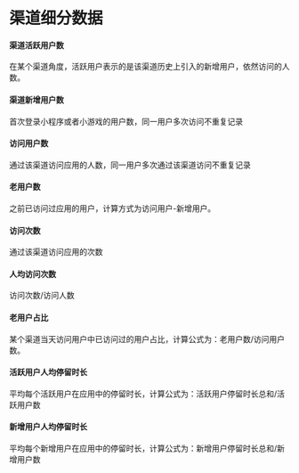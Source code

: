 # 渠道细分数据

#### 渠道活跃用户数

在某个渠道角度，活跃用户表示的是该渠道历史上引入的新增用户，依然访问的人数。

#### 渠道新增用户数

首次登录小程序或者小游戏的用户数，同一用户多次访问不重复记录

#### 访问用户数

通过该渠道访问应用的人数，同一用户多次通过该渠道访问不重复记录

#### 老用户数

之前已访问过应用的用户，计算方式为访问用户-新增用户。

#### 访问次数

通过该渠道访问应用的次数

#### 人均访问次数

访问次数/访问人数

#### 老用户占比

某个渠道当天访问用户中已访问过的用户占比，计算公式为：老用户数/访问用户数。

#### 活跃用户人均停留时长

平均每个活跃用户在应用中的停留时长，计算公式为：活跃用户停留时长总和/活跃用户数

#### 新增用户人均停留时长

平均每个新增用户在应用中的停留时长，计算公式为：新增用户停留时长总和/新增用户数


